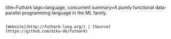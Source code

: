 title=Futhark
tags=language, concurrent
summary=A purely functional data-parallel programming language in the ML family.
~~~~~~

[Website](http://futhark-lang.org/) | [Source](https://github.com/diku-dk/futhark)

